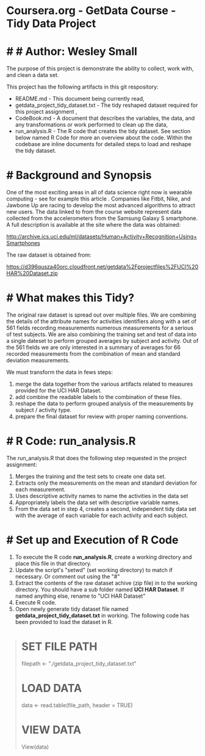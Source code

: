 # Coursera.org - GetData Course - Tidy Data Project

# # # Author: Wesley Small

The purpose of this project is demonstrate the ability to collect, work with, and clean a data set. 

This project has the following artifacts in this git respository:

* README.md - This document being currently read,
* getdata_project_tidy_dataset.txt - The tidy reshaped dataset required for this project assignment ,
* CodeBook.md -  A document that describes the variables, the data, and any transformations or work performed to clean up the data,
* run_analysis.R - The R code that creates the tidy dataset.  See section below named R Code for more an overview about the code.  Within the codebase are inline documents for detailed steps to load and reshape the tidy dataset.


# # Background and Synopsis

One of the most exciting areas in all of data science right now is wearable computing - see for example this article . Companies like Fitbit, Nike, and Jawbone Up are racing to develop the most advanced algorithms to attract new users. The data linked to from the course website represent data collected from the accelerometers from the Samsung Galaxy S smartphone. A full description is available at the site where the data was obtained: 

<http://archive.ics.uci.edu/ml/datasets/Human+Activity+Recognition+Using+Smartphones>

The raw dataset is obtained from:

<https://d396qusza40orc.cloudfront.net/getdata%2Fprojectfiles%2FUCI%20HAR%20Dataset.zip>


# # What makes this Tidy?

The original raw dataset is spread out over multiple files.  We are combining the details of the attribute names for activities identifiers along with a set of 561 fields recording measurements numerous measurements for a serious of test subjects.  We are also combining the training set and test of data into a single dateset to perform grouped averages by subject and activity.  Out of the 561 fields we are only interested in a summary of averages for 66 recorded measurements from the combination of mean and standard deviation measurements.

We must transform the data in fews steps:
1. merge the data together from the various artifacts related to measures provided for the UCI HAR Dataset.
2. add combine the readable labels to the combination of these files.
3. reshape the data to perform grouped analysis of the measurements by subject / activity type.
4. prepare the final dataset for review with proper naming conventions.


# # R Code: run_analysis.R

The run_analysis.R that does the following step requested in the project assignment:
 
1. Merges the training and the test sets to create one data set.
2. Extracts only the measurements on the mean and standard deviation for each measurement. 
3. Uses descriptive activity names to name the activities in the data set
4. Appropriately labels the data set with descriptive variable names. 
5. From the data set in step 4, creates a second, independent tidy data set with the average of each variable for each activity and each subject.


# # Set up and Execution of R Code

1. To execute the R code **run_analysis.R**, create a working directory and place this file in that directory.
2. Update the script's "setwd" (set working directory) to match if necessary.  Or comment out using the "#"
3. Extract the contents of the raw dataset achive (zip file) in to the working directory.  You should have a sub folder named **UCI HAR Dataset**.  If named anything else, rename to "UCI HAR Dataset"
4. Execute R code.
5. Open newly generate tidy dataset file named **getdata_project_tidy_dataset.txt** in working. The following code has been provided to load the dataset in R.

> # SET FILE PATH
> filepath <- "./getdata_project_tidy_dataset.txt"
># LOAD DATA
> data <- read.table(file_path, header = TRUE) 
> # VIEW DATA
> View(data)


